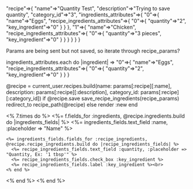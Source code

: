 "recipe"=>{
  "name"=>"Quantity Test",
  "description"=>"Trying to save quantity",
  "category_id"=>"3",
  "ingredients_attributes"=>{
    "0"=>{
      "name"=>"Eggs",
      "recipe_ingredients_attributes"=>{
        "0"=>{
          "quantity"=>"2",
          "key_ingredient"=>"0"
          }
        }
      },
    "1"=>{
      "name"=>"Chicken",
      "recipe_ingredients_attributes"=>{
        "0"=>{
          "quantity"=>"3 pieces",
          "key_ingredient"=>"0"
          }
        }
      }
    }
  }
}

Params are being sent but not saved, so iterate through recipe_params?

ingredients_attributes.each do |ingredient|
  =>     "0"=>{
            "name"=>"Eggs",
            "recipe_ingredients_attributes"=>{
              "0"=>{
                "quantity"=>"2",
                "key_ingredient"=>"0"
              }
            }
          }



@recipe = current_user.recipes.build(name: params[:recipe][:name], description: params[:recipe][:description], category_id: params[:recipe][:category_id])
if @recipe.save
  save_recipe_ingredients(recipe_params)
  redirect_to recipe_path(@recipe)
else
  render :new
end

<% 7.times do %>
  <%= f.fields_for :ingredients, @recipe.ingredients.build do |ingredients_fields| %>
    <%= ingredients_fields.text_field :name, :placeholder => "Name" %>

    <%= ingredients_fields.fields_for :recipe_ingredients, @recipe.recipe_ingredients.build do |recipe_ingredients_fields| %>
      <%= recipe_ingredients_fields.text_field :quantity, :placeholder => "Quantity, Ex: '1 tbsp'" %>
      <%= recipe_ingredients_fields.check_box :key_ingredient %>
      <%= recipe_ingredients_fields.label :key_ingredient %><br>
    <% end %>
  <% end %>
<% end %>
